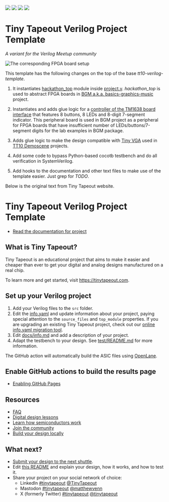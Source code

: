 ![](../../workflows/gds/badge.svg) ![](../../workflows/docs/badge.svg) ![](../../workflows/test/badge.svg) ![](../../workflows/fpga/badge.svg)

# Tiny Tapeout Verilog Project Template
*A variant for the Verilog Meetup community*

![The corresponding FPGA board setup](https://github.com/yuri-panchul/tt10-verilog-template-for-verilog-meetup/blob/main/docs/fpga_board_setup.png)

This template has the following changes on the top of the base *tt10-verilog-template*.

1. It instantiates [hackathon_top](https://github.com/yuri-panchul/basics-graphics-music/blob/main/labs/9_events/2025_hackathon/9_full_demo/hackathon_top.sv)
module inside [project.v](https://github.com/yuri-panchul/tt10-verilog-template-for-verilog-meetup/blob/main/src/project.v).
*hackathon_top* is used to abstract FPGA boards in [BGM a.k.a. basics-graphics-music](https://github.com/yuri-panchul/basics-graphics-music/tree/main) project.

2. Instantiates and adds glue logic for a [controller of the TM1638 board interface](https://github.com/yuri-panchul/basics-graphics-music/blob/main/peripherals/tm1638_board.sv) that features 8 buttons, 8 LEDs and 8-digit 7-segment indicator.
This peripheral board is used in BGM project as a peripheral for FPGA boards that have insufficient number of LEDs/buttons/7-segment digits for the lab examples in BGM package.

3. Adds glue logic to make the design compatible with [Tiny VGA](https://github.com/mole99/tiny-vga)
used in [TT10 Demoscene](https://tinytapeout.com/competitions/demoscene-tt10/) projects.

4. Add some code to bypass Python-based cocotb testbench and do all verification in SystemVerilog.

5. Add hooks to the documentation and other text files to make use of the template easier. Just grep for *TODO*.

Below is the original text from Tiny Tapeout website.

# Tiny Tapeout Verilog Project Template

- [Read the documentation for project](docs/info.md)

## What is Tiny Tapeout?

Tiny Tapeout is an educational project that aims to make it easier and cheaper than ever to get your digital and analog designs manufactured on a real chip.

To learn more and get started, visit https://tinytapeout.com.

## Set up your Verilog project

1. Add your Verilog files to the `src` folder.
2. Edit the [info.yaml](info.yaml) and update information about your project, paying special attention to the `source_files` and `top_module` properties. If you are upgrading an existing Tiny Tapeout project, check out our [online info.yaml migration tool](https://tinytapeout.github.io/tt-yaml-upgrade-tool/).
3. Edit [docs/info.md](docs/info.md) and add a description of your project.
4. Adapt the testbench to your design. See [test/README.md](test/README.md) for more information.

The GitHub action will automatically build the ASIC files using [OpenLane](https://www.zerotoasiccourse.com/terminology/openlane/).

## Enable GitHub actions to build the results page

- [Enabling GitHub Pages](https://tinytapeout.com/faq/#my-github-action-is-failing-on-the-pages-part)

## Resources

- [FAQ](https://tinytapeout.com/faq/)
- [Digital design lessons](https://tinytapeout.com/digital_design/)
- [Learn how semiconductors work](https://tinytapeout.com/siliwiz/)
- [Join the community](https://tinytapeout.com/discord)
- [Build your design locally](https://www.tinytapeout.com/guides/local-hardening/)

## What next?

- [Submit your design to the next shuttle](https://app.tinytapeout.com/).
- Edit [this README](README.md) and explain your design, how it works, and how to test it.
- Share your project on your social network of choice:
  - LinkedIn [#tinytapeout](https://www.linkedin.com/search/results/content/?keywords=%23tinytapeout) [@TinyTapeout](https://www.linkedin.com/company/100708654/)
  - Mastodon [#tinytapeout](https://chaos.social/tags/tinytapeout) [@matthewvenn](https://chaos.social/@matthewvenn)
  - X (formerly Twitter) [#tinytapeout](https://twitter.com/hashtag/tinytapeout) [@tinytapeout](https://twitter.com/tinytapeout)
